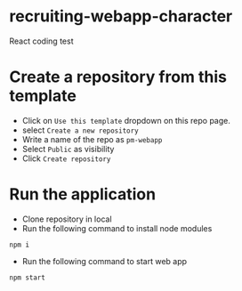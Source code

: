 # recruiting-webapp-character
React coding test

# Create a repository from this template
- Click on `Use this template` dropdown on this repo page.
- select `Create a new repository`
- Write a name of the repo as `pm-webapp`
- Select `Public` as visibility
- Click `Create repository`

# Run the application
- Clone repository in local
- Run the following command to install node modules
```
npm i
```
- Run the following command to start web app
```
npm start
```
